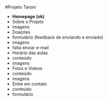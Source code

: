 #Projeto Taroni

 - **Homepage (ok)**
 - Sobre o Projeto
  - imagens
 - Doações
  - formulário (feedback de enviando e enviado)
  - imagens
  - falta enviar e-mail
 - Horário das aulas
  - conteúdo
  - imagens
 - Fotos e Videos
  - conteúdo
  - imagens
 - Entre em contato
  - conteúdo
  - formulário
